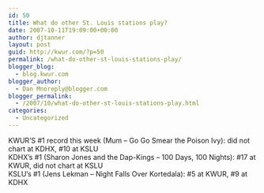 ```yaml
---
id: 50
title: What do other St. Louis stations play?
date: 2007-10-11T19:09:00+00:00
author: djtanner
layout: post
guid: http://kwur.com/?p=50
permalink: /what-do-other-st-louis-stations-play/
blogger_blog:
  - blog.kwur.com
blogger_author:
  - Dan Mnoreply@blogger.com
blogger_permalink:
  - /2007/10/what-do-other-st-louis-stations-play.html
categories:
  - Uncategorized
---
```

<div class="pf-content">
  <p>
    KWUR’S #1 record this week (Mum – Go Go Smear the Poison Ivy): did not chart at KDHX, #10 at KSLU<br />KDHX’s #1 (Sharon Jones and the Dap-Kings – 100 Days, 100 Nights): #17 at KWUR, did not chart at KSLU<br />KSLU’s #1 (Jens Lekman – Night Falls Over Kortedala): #5 at KWUR, #9 at KDHX
  </p>
</div>